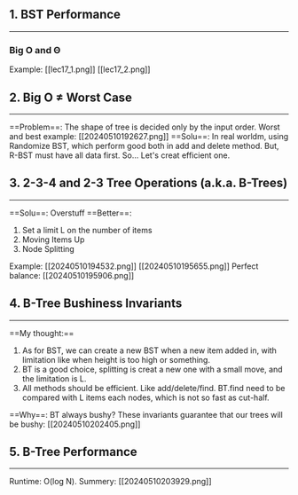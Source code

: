 ## 1. BST Performance
---
### Big O and Θ
Example: [[lec17_1.png]] [[lec17_2.png]]
## 2. Big O ≠ Worst Case
---
==Problem==: The shape of tree is decided only by the input order.
Worst and best example: [[20240510192627.png]]
==Solu==: In real worldm, using Randomize BST, which perform good both in add and delete method.
But, R-BST must have all data first. 
So... Let's creat efficient one.
## 3. 2-3-4 and 2-3 Tree Operations (a.k.a. B-Trees)
---
==Solu==: Overstuff
==Better==: 
1. Set a limit L on the number of items
2. Moving Items Up
3. Node Splitting

Example: [[20240510194532.png]] [[20240510195655.png]]
Perfect balance: [[20240510195906.png]]
## 4. B-Tree Bushiness Invariants
---
==My thought:== 
1. As for BST, we can create a new BST when a new item added in, with limitation like when height is too high or something.
2. BT is a good choice, splitting is creat a new one with a small move, and the limitation is L.
3. All methods should be efficient. Like add/delete/find. BT.find need to be compared with L items each nodes, which is not so fast as cut-half.

==Why==: BT always bushy?
These invariants guarantee that our trees will be bushy: [[20240510202405.png]]
## 5. B-Tree Performance
---
Runtime: O(log N).
Summery: [[20240510203929.png]]
